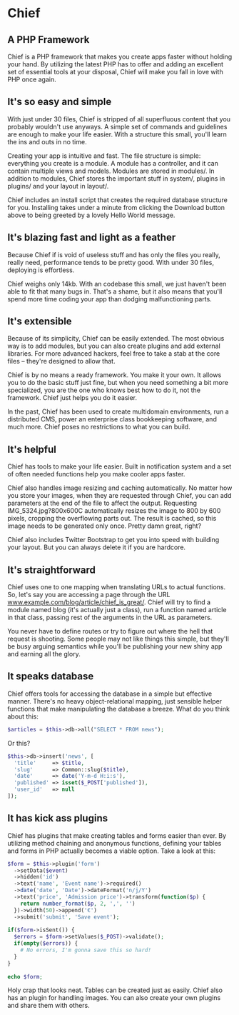 Chief
=====
A PHP Framework
---------------

Chief is a PHP framework that makes you create apps faster without holding your hand.
By utilizing the latest PHP has to offer and adding an excellent set of essential tools
at your disposal, Chief will make you fall in love with PHP once again.

It's so easy and simple
-----------------------

With just under 30 files, Chief is stripped of all superfluous content that you probably wouldn't use anyways. A simple set of commands and guidelines are enough to make your life easier. With a structure this small, you'll learn the ins and outs in no time.

Creating your app is intuitive and fast. The file structure is simple: everything you create is a module. A module has a controller, and it can contain multiple views and models. Modules are stored in modules/. In addition to modules, Chief stores the important stuff in system/, plugins in plugins/ and your layout in layout/.

Chief includes an install script that creates the required database structure for you. Installing takes under a minute from clicking the Download button above to being greeted by a lovely Hello World message.

It's blazing fast and light as a feather
----------------------------------------

Because Chief if is void of useless stuff and has only the files you really, really need, performance tends to be pretty good. With under 30 files, deploying is effortless.

Chief weighs only 14kb. With an codebase this small, we just haven't been able to fit that many bugs in. That's a shame, but it also means that you'll spend more time coding your app than dodging malfunctioning parts.

It's extensible
---------------

Because of its simplicity, Chief can be easily extended. The most obvious way is to add modules, but you can also create plugins and add external libraries. For more advanced hackers, feel free to take a stab at the core files – they're designed to allow that.

Chief is by no means a ready framework. You make it your own. It allows you to do the basic stuff just fine, but when you need something a bit more specialized, you are the one who knows best how to do it, not the framework. Chief just helps you do it easier.

In the past, Chief has been used to create multidomain environments, run a distributed CMS, power an enterprise class bookkeeping software, and much more. Chief poses no restrictions to what you can build.

It's helpful
------------

Chief has tools to make your life easier. Built in notification system and a set of often needed functions help you make cooler apps faster.

Chief also handles image resizing and caching automatically. No matter how you store your images, when they are requested through Chief, you can add parameters at the end of the file to affect the output. Requesting IMG_5324.jpg?800x600C automatically resizes the image to 800 by 600 pixels, cropping the overflowing parts out. The result is cached, so this image needs to be generated only once. Pretty damn great, right?

Chief also includes Twitter Bootstrap to get you into speed with building your layout. But you can always delete it if you are hardcore.

It's straightforward
--------------------

Chief uses one to one mapping when translating URLs to actual functions. So, let's say you are accessing a page through the URL www.example.com/blog/article/chief_is_great/. Chief will try to find a module named blog (it's actually just a class), run a function named article in that class, passing rest of the arguments in the URL as parameters.

You never have to define routes or try to figure out where the hell that request is shooting. Some people may not like things this simple, but they'll be busy arguing semantics while you'll be publishing your new shiny app and earning all the glory.

It speaks database
------------------

Chief offers tools for accessing the database in a simple but effective manner. There's no heavy object-relational mapping, just sensible helper functions that make manipulating the database a breeze. What do you think about this:

```php
$articles = $this->db->all("SELECT * FROM news");
```

Or this?

```php
$this->db->insert('news', [
  'title'     => $title,
  'slug'      => Common::slug($title),
  'date'      => date('Y-m-d H:i:s'),
  'published' => isset($_POST['published']),
  'user_id'   => null
]);
```

It has kick ass plugins
-----------------------

Chief has plugins that make creating tables and forms easier than ever. By utilizing method chaining and anonymous functions, defining your tables and forms in PHP actually becomes a viable option. Take a look at this:

```php
$form = $this->plugin('form')
  ->setData($event)
  ->hidden('id')
  ->text('name', 'Event name')->required()
  ->date('date', 'Date')->dateFormat('n/j/Y')
  ->text('price', 'Admission price')->transform(function($p) {
    return number_format($p, 2, ',', '')
  })->width(50)->append('€')
  ->submit('submit', 'Save event');
  
if($form->isSent()) {
  $errors = $form->setValues($_POST)->validate();
  if(empty($errors)) {
    # No errors, I'm gonna save this so hard!
  }
}
	
echo $form;
```

Holy crap that looks neat. Tables can be created just as easily. Chief also has an plugin for handling images. You can also create your own plugins and share them with others.
